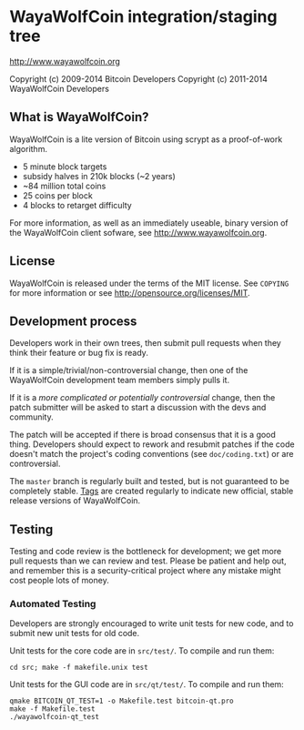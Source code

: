 WayaWolfCoin integration/staging tree
================================

http://www.wayawolfcoin.org

Copyright (c) 2009-2014 Bitcoin Developers
Copyright (c) 2011-2014 WayaWolfCoin Developers

What is WayaWolfCoin?
----------------

WayaWolfCoin is a lite version of Bitcoin using scrypt as a proof-of-work algorithm.
 - 5 minute block targets
 - subsidy halves in 210k blocks (~2 years)
 - ~84 million total coins
 - 25 coins per block
 - 4 blocks to retarget difficulty

For more information, as well as an immediately useable, binary version of
the WayaWolfCoin client sofware, see http://www.wayawolfcoin.org.

License
-------

WayaWolfCoin is released under the terms of the MIT license. See `COPYING` for more
information or see http://opensource.org/licenses/MIT.

Development process
-------------------

Developers work in their own trees, then submit pull requests when they think
their feature or bug fix is ready.

If it is a simple/trivial/non-controversial change, then one of the WayaWolfCoin
development team members simply pulls it.

If it is a *more complicated or potentially controversial* change, then the patch
submitter will be asked to start a discussion with the devs and community.

The patch will be accepted if there is broad consensus that it is a good thing.
Developers should expect to rework and resubmit patches if the code doesn't
match the project's coding conventions (see `doc/coding.txt`) or are
controversial.

The `master` branch is regularly built and tested, but is not guaranteed to be
completely stable. [Tags](https://github.com/wayawolfcoin-project/wayawolfcoin/tags) are created
regularly to indicate new official, stable release versions of WayaWolfCoin.

Testing
-------

Testing and code review is the bottleneck for development; we get more pull
requests than we can review and test. Please be patient and help out, and
remember this is a security-critical project where any mistake might cost people
lots of money.

### Automated Testing

Developers are strongly encouraged to write unit tests for new code, and to
submit new unit tests for old code.

Unit tests for the core code are in `src/test/`. To compile and run them:

    cd src; make -f makefile.unix test

Unit tests for the GUI code are in `src/qt/test/`. To compile and run them:

    qmake BITCOIN_QT_TEST=1 -o Makefile.test bitcoin-qt.pro
    make -f Makefile.test
    ./wayawolfcoin-qt_test

